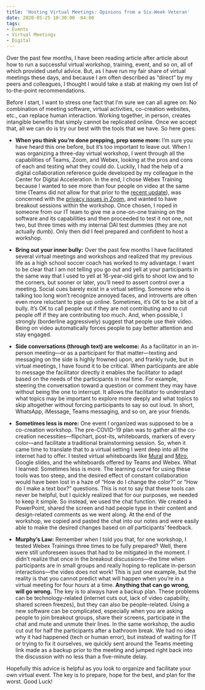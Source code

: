 ```yaml
---
title: 'Hosting Virtual Meetings: Opinions from a Six-Week Veteran'
date: 2020-05-25 10:30:00 -04:00
tags:
- Events
- Virtual Meetings
- Digital
---
```


Over the past few months, I have been reading article after article about how to run a successful virtual workshop, training, event, and so on, all of which provided useful advice. But, as I have run my fair share of virtual meetings these days, and because I am often described as “direct” by my peers and colleagues, I thought I would take a stab at making my own list of to-the-point recommendations.

Before I start, I want to stress one fact that I’m sure we can all agree on: No combination of meeting software, virtual activities, co-creation websites, etc., can replace human interaction. Working together, in person, creates intangible benefits that simply cannot be replicated online. Once we accept that, all we can do is try our best with the tools that we have. So here goes:

* **When you think you’re done prepping, prep some more:** I’m sure you have heard this one before, but it’s too important to leave out. When I was organizing a three-day virtual workshop, I went through all the capabilities of Teams, Zoom, and Webex, looking at the pros and cons of each and testing what they could do. Luckily, I had the help of a digital collaboration reference guide developed by my colleague in the Center for Digital Acceleration. In the end, I chose Webex Training because I wanted to see more than four people on video at the same time (Teams did not allow for that prior to the [recent update](https://www.thurrott.com/cloud/234690/microsoft-teams-now-shows-9-people-in-participant-view)), was concerned with the [privacy issues in Zoom](https://nymag.com/intelligencer/2020/04/the-zoom-app-has-a-lot-of-security-problems.html), and wanted to have breakout sessions within the workshop. Once chosen, I roped in someone from our IT team to give me a one-on-one training on the software and its capabilities and then proceeded to test it not one, not two, but three times with my internal DAI test dummies (they are not actually dumb). Only then did I feel prepared and confident to host a workshop.

* **Bring out your inner bully:** Over the past few months I have facilitated several virtual meetings and workshops and realized that my previous life as a high school soccer coach has worked to my advantage. I want to be clear that I am not telling you go out and yell at your participants in the same way that I used to yell at 16-year-old girls to shoot low and to the corners, but sooner or later, you’ll need to assert control over a meeting. Social cues barely exist in a virtual setting. Someone who is talking too long won’t recognize annoyed faces, and introverts are often even more reluctant to pipe up online. Sometimes, it’s OK to be a bit of a bully. It’s OK to call people out if they are not contributing and to cut people off if they are contributing too much. And, when possible, I strongly (borderline aggressively) suggest that people use their video. Being on video automatically forces people to pay better attention and stay engaged.

* **Side conversations (through text) are welcome:** As a facilitator in an in-person meeting—or as a participant for that matter—texting and messaging on the side is highly frowned upon, and frankly rude, but in virtual meetings, I have found it to be critical. When participants are able to message the facilitator directly it enables the facilitator to adapt based on the needs of the participants in real time. For example, steering the conversation toward a question or comment they may have without being the one to interrupt. It allows the facilitator to understand what topics may be important to explore more deeply and what topics to skip altogether without forcing participants to say so out loud. In short, WhatsApp, iMessage, Teams messaging, and so on, are your friends.

* **Sometimes less is more:** One event I organized was supposed to be a co-creation workshop. The pre-COVID-19 plan was to gather all the co-creation necessities—flipchart, post-its, whiteboards, markers of every color—and facilitate a traditional brainstorming session. So, when it came time to translate that to a virtual setting I went deep into all the internet had to offer. I tested virtual whiteboards like [Mural](https://www.mural.co/?utm_source=adwords&utm_term=mural&utm_medium=ppc&utm_campaign=TEST\+1&hsa_src=g&hsa_ver=3&hsa_ad=316777106280&hsa_mt=e&hsa_cam=1607635412&hsa_tgt=kwd-92263170&hsa_acc=9046011228&hsa_kw=mural&hsa_net=adwords&hsa_grp=61957888966&gclid=EAIaIQobChMIiuzE-_216QIVF4-GCh1wgwdcEAAYASAAEgKbFvD_BwE) and [Miro](https://miro.com/?utm_source=google&utm_medium=cpc&utm_campaign=S%7CGOO%7CBRN%7CUS%7CEN-EN%7CBrand%7CExact&utm_term=miro&utm_content=434602393901&xuid=EAIaIQobChMIvKTlhP616QIVDU2GCh32KA3JEAAYASAAEgIUOPD_BwE&gclid=EAIaIQobChMIvKTlhP616QIVDU2GCh32KA3JEAAYASAAEgIUOPD_BwE), Google slides, and the whiteboards offered by Teams and Webex. What I learned: Sometimes less is more. The learning curve for using these tools was too steep, and the desired effect of constant collaboration would have been lost in a haze of “How do I change the color?” or “How do I make a text box?” questions. This is not to say that these tools can never be helpful, but I quickly realized that for our purposes, we needed to keep it simple. So instead, we used the chat function. We created a PowerPoint, shared the screen and had people type in their content and design-related comments as we went along. At the end of the workshop, we copied and pasted the chat into our notes and were easily able to make the desired changes based on *all* participants’ feedback.

* **Murphy’s Law:** Remember when I told you that, for one workshop, I tested Webex Trainings three times to be fully prepared? Well, there were still unforeseen issues that had to be mitigated in the moment. I didn’t realize that once in the breakout discussions—the time when participants are in small groups and really hoping to replicate in-person interactions—the video does not work! This is just one example, but the reality is that you cannot predict what will happen when you’re in a virtual meeting for four hours at a time. **Anything that can go wrong, will go wrong.** The key is to always have a backup plan. These problems can be technology-related (internet cuts out, lack of video capability, shared screen freezes), but they can also be people-related. Using a new software can be complicated, especially when you are asking people to join breakout groups, share their screens, participate in the chat and mute and unmute their lines. In the same workshop, the audio cut out for half the participants after a bathroom break. We had no idea why it had happened (tech or human error), but instead of waiting for IT or trying to fix it ourselves, we quickly sent around the Teams meeting link made as a backup prior to the meeting and jumped right back into the discussion with no less than a five-minute delay.

Hopefully this advice is helpful as you look to organize and facilitate your own virtual event. The key is to prepare, hope for the best, and plan for the worst. Good Luck!
